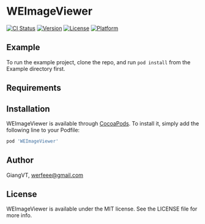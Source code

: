 # WEImageViewer

[![CI Status](https://img.shields.io/travis/werfe/WEImageViewer.svg?style=flat)](https://travis-ci.org/werfe/WEImageViewer)
[![Version](https://img.shields.io/cocoapods/v/WEImageViewer.svg?style=flat)](https://cocoapods.org/pods/WEImageViewer)
[![License](https://img.shields.io/cocoapods/l/WEImageViewer.svg?style=flat)](https://cocoapods.org/pods/WEImageViewer)
[![Platform](https://img.shields.io/cocoapods/p/WEImageViewer.svg?style=flat)](https://cocoapods.org/pods/WEImageViewer)

## Example

To run the example project, clone the repo, and run `pod install` from the Example directory first.

## Requirements

## Installation

WEImageViewer is available through [CocoaPods](https://cocoapods.org). To install
it, simply add the following line to your Podfile:

```ruby
pod 'WEImageViewer'
```

## Author

GiangVT, werfeee@gmail.com

## License

WEImageViewer is available under the MIT license. See the LICENSE file for more info.

